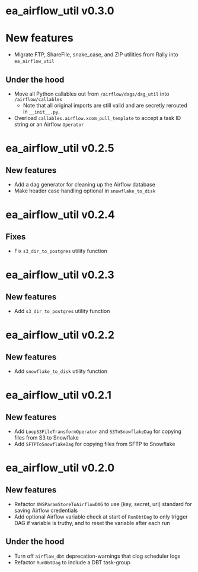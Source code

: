 # ea_airflow_util v0.3.0
# New features
- Migrate FTP, ShareFile, snake_case, and ZIP utilities from Rally into `ea_airflow_util`

## Under the hood
- Move all Python callables out from `/airflow/dags/dag_util` into `/airflow/callables`
  - Note that all original imports are still valid and are secretly rerouted in `__init__.py`.
- Overload `callables.airflow.xcom_pull_template` to accept a task ID string or an Airflow `Operator`

# ea_airflow_util v0.2.5
## New features
- Add a dag generator for cleaning up the Airflow database
- Make header case handling optional in `snowflake_to_disk`

# ea_airflow_util v0.2.4
## Fixes
- Fix `s3_dir_to_postgres` utility function

# ea_airflow_util v0.2.3
## New features
- Add `s3_dir_to_postgres` utility function

# ea_airflow_util v0.2.2
## New features
- Add `snowflake_to_disk` utility function

# ea_airflow_util v0.2.1
## New features
- Add `LoopS3FileTransformOperator` and `S3ToSnowflakeDag` for copying files from S3 to Snowflake
- Add `SFTPToSnowflakeDag` for copying files from SFTP to Snowflake

# ea_airflow_util v0.2.0
## New features
- Refactor `AWSParamStoreToAirflowDAG` to use (key, secret, url) standard for saving Airflow credentials
- Add optional Airflow variable check at start of `RunDbtDag` to only trigger DAG if variable is truthy, and to reset the variable after each run

## Under the hood
- Turn off `airflow_dbt` deprecation-warnings that clog scheduler logs
- Refactor `RunDbtDag` to include a DBT task-group

